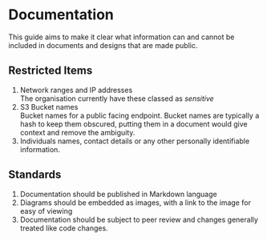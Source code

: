# Documentation
This guide aims to make it clear what information can and cannot be included in documents and designs that are made public.

## Restricted Items
1. Network ranges and IP addresses <br>
The organisation currently have these classed as _sensitive_
1. S3 Bucket names <br>
Bucket names for a public facing endpoint. Bucket names are typically a hash to keep them obscured, putting them in a document would give context and remove the ambiguity.
2. Individuals names, contact details or any other personally identifiable information.

## Standards
1. Documentation should be published in Markdown language
1. Diagrams should be embedded as images, with a link to the image for easy of viewing
1. Documentation should be subject to peer review and changes generally treated like code changes.
